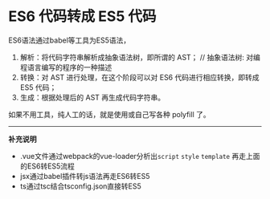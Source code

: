 # ES6 代码转成 ES5 代码

ES6语法通过babel等工具为ES5语法，

1. 解析：将代码字符串解析成抽象语法树，即所谓的 AST； // 抽象语法树: 对编程语言编写的程序的一种描述
2. 转换：对 AST 进行处理，在这个阶段可以对 ES6 代码进行相应转换，即转成 ES5 代码；
3. 生成：根据处理后的 AST 再生成代码字符串。

如果不用工具，纯人工的话，就是使用或自己写各种 polyfill 了。

------

**补充说明**

- .vue文件通过webpack的vue-loader分析出`script` `style` `template` 再走上面的ES6转ES5流程
- jsx通过babel插件转js语法再走ES6转ES5
- ts通过tsc结合tsconfig.json直接转ES5